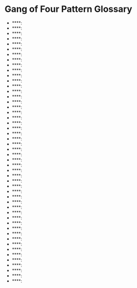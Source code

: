 # Gang of Four Pattern Glossary

- \*\*\*\*:
- \*\*\*\*:
- \*\*\*\*:
- \*\*\*\*:
- \*\*\*\*:
- \*\*\*\*:
- \*\*\*\*:
- \*\*\*\*:
- \*\*\*\*:
- \*\*\*\*:
- \*\*\*\*:
- \*\*\*\*:
- \*\*\*\*:
- \*\*\*\*:
- \*\*\*\*:
- \*\*\*\*:
- \*\*\*\*:
- \*\*\*\*:
- \*\*\*\*:
- \*\*\*\*:
- \*\*\*\*:
- \*\*\*\*:
- \*\*\*\*:
- \*\*\*\*:
- \*\*\*\*:
- \*\*\*\*:
- \*\*\*\*:
- \*\*\*\*:
- \*\*\*\*:
- \*\*\*\*:
- \*\*\*\*:
- \*\*\*\*:
- \*\*\*\*:
- \*\*\*\*:
- \*\*\*\*:
- \*\*\*\*:
- \*\*\*\*:
- \*\*\*\*:
- \*\*\*\*:
- \*\*\*\*:
- \*\*\*\*:
- \*\*\*\*:
- \*\*\*\*:
- \*\*\*\*:
- \*\*\*\*:
- \*\*\*\*:
- \*\*\*\*:
- \*\*\*\*:
- \*\*\*\*:
- \*\*\*\*:
